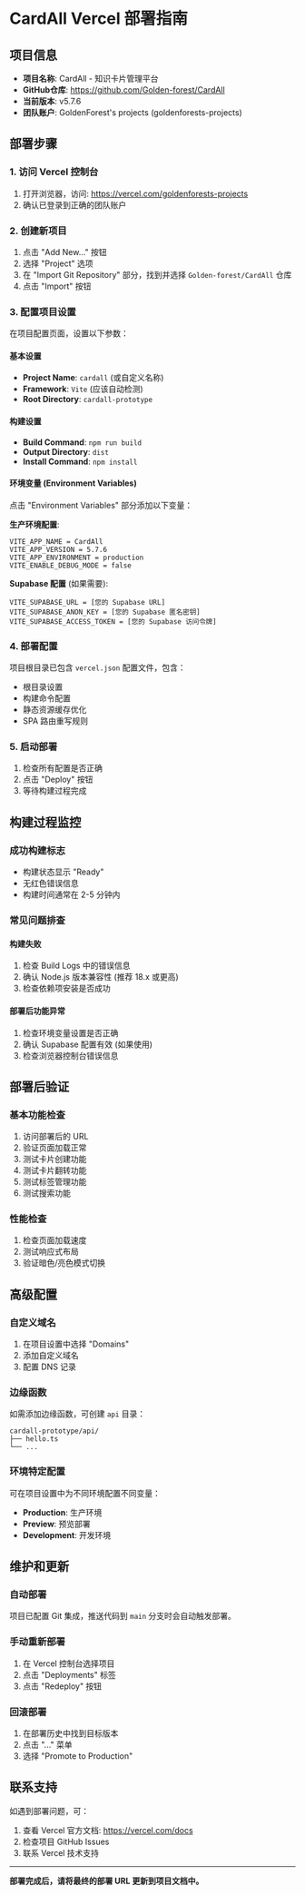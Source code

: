 # CardAll Vercel 部署指南

## 项目信息
- **项目名称**: CardAll - 知识卡片管理平台
- **GitHub仓库**: https://github.com/Golden-forest/CardAll
- **当前版本**: v5.7.6
- **团队账户**: GoldenForest's projects (goldenforests-projects)

## 部署步骤

### 1. 访问 Vercel 控制台
1. 打开浏览器，访问: https://vercel.com/goldenforests-projects
2. 确认已登录到正确的团队账户

### 2. 创建新项目
1. 点击 "Add New..." 按钮
2. 选择 "Project" 选项
3. 在 "Import Git Repository" 部分，找到并选择 `Golden-forest/CardAll` 仓库
4. 点击 "Import" 按钮

### 3. 配置项目设置
在项目配置页面，设置以下参数：

#### 基本设置
- **Project Name**: `cardall` (或自定义名称)
- **Framework**: `Vite` (应该自动检测)
- **Root Directory**: `cardall-prototype`

#### 构建设置
- **Build Command**: `npm run build`
- **Output Directory**: `dist`
- **Install Command**: `npm install`

#### 环境变量 (Environment Variables)
点击 "Environment Variables" 部分添加以下变量：

**生产环境配置**:
```
VITE_APP_NAME = CardAll
VITE_APP_VERSION = 5.7.6
VITE_APP_ENVIRONMENT = production
VITE_ENABLE_DEBUG_MODE = false
```

**Supabase 配置** (如果需要):
```
VITE_SUPABASE_URL = [您的 Supabase URL]
VITE_SUPABASE_ANON_KEY = [您的 Supabase 匿名密钥]
VITE_SUPABASE_ACCESS_TOKEN = [您的 Supabase 访问令牌]
```

### 4. 部署配置
项目根目录已包含 `vercel.json` 配置文件，包含：
- 根目录设置
- 构建命令配置
- 静态资源缓存优化
- SPA 路由重写规则

### 5. 启动部署
1. 检查所有配置是否正确
2. 点击 "Deploy" 按钮
3. 等待构建过程完成

## 构建过程监控

### 成功构建标志
- 构建状态显示 "Ready"
- 无红色错误信息
- 构建时间通常在 2-5 分钟内

### 常见问题排查

#### 构建失败
1. 检查 Build Logs 中的错误信息
2. 确认 Node.js 版本兼容性 (推荐 18.x 或更高)
3. 检查依赖项安装是否成功

#### 部署后功能异常
1. 检查环境变量设置是否正确
2. 确认 Supabase 配置有效 (如果使用)
3. 检查浏览器控制台错误信息

## 部署后验证

### 基本功能检查
1. 访问部署后的 URL
2. 验证页面加载正常
3. 测试卡片创建功能
4. 测试卡片翻转功能
5. 测试标签管理功能
6. 测试搜索功能

### 性能检查
1. 检查页面加载速度
2. 测试响应式布局
3. 验证暗色/亮色模式切换

## 高级配置

### 自定义域名
1. 在项目设置中选择 "Domains"
2. 添加自定义域名
3. 配置 DNS 记录

### 边缘函数
如需添加边缘函数，可创建 `api` 目录：
```
cardall-prototype/api/
├── hello.ts
└── ...
```

### 环境特定配置
可在项目设置中为不同环境配置不同变量：
- **Production**: 生产环境
- **Preview**: 预览部署
- **Development**: 开发环境

## 维护和更新

### 自动部署
项目已配置 Git 集成，推送代码到 `main` 分支时会自动触发部署。

### 手动重新部署
1. 在 Vercel 控制台选择项目
2. 点击 "Deployments" 标签
3. 点击 "Redeploy" 按钮

### 回滚部署
1. 在部署历史中找到目标版本
2. 点击 "..." 菜单
3. 选择 "Promote to Production"

## 联系支持

如遇到部署问题，可：
1. 查看 Vercel 官方文档: https://vercel.com/docs
2. 检查项目 GitHub Issues
3. 联系 Vercel 技术支持

---

**部署完成后，请将最终的部署 URL 更新到项目文档中。**